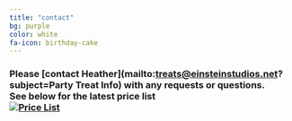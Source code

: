 ```yaml
---
title: "contact"
bg: purple
color: white
fa-icon: birthday-cake
---
```


### Please [contact Heather](mailto:treats@einsteinstudios.net?subject=Party Treat Info) with any requests or questions.<br />See below for the latest price list<br /><a href="/img/gallery/Cookie Tray.jpg" title="Price List"><img src="//images.weserv.nl/?url=treats.einsteinstudios.net/img/gallery/Cookie Tray.jpg&w=350&h=350&output=jpg&q=50&t=square" alt="Price List" /></a>
